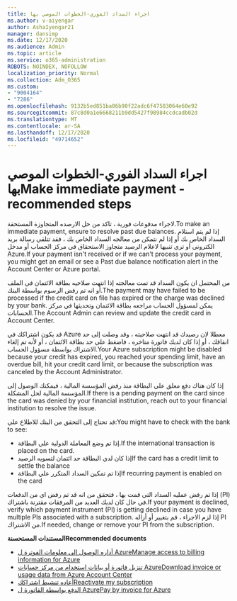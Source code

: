 ```yaml
---
title: اجراء السداد الفوري-الخطوات الموصي بها
ms.author: v-aiyengar
author: AshaIyengar21
manager: dansimp
ms.date: 12/17/2020
ms.audience: Admin
ms.topic: article
ms.service: o365-administration
ROBOTS: NOINDEX, NOFOLLOW
localization_priority: Normal
ms.collection: Adm_O365
ms.custom:
- "9004164"
- "7286"
ms.openlocfilehash: 9132b5ed851ba06b90f22adc6f47583064e60e92
ms.sourcegitcommit: 87c8d0a1e6668211b9dd5427f98984ccdcadb02d
ms.translationtype: MT
ms.contentlocale: ar-SA
ms.lasthandoff: 12/17/2020
ms.locfileid: "49714652"
---
```

# <a name="make-immediate-payment---recommended-steps"></a><span data-ttu-id="d0c99-102">اجراء السداد الفوري-الخطوات الموصي بها</span><span class="sxs-lookup"><span data-stu-id="d0c99-102">Make immediate payment - recommended steps</span></span>

<span data-ttu-id="d0c99-103">لاجراء مدفوعات فورية ، تاكد من حل الارصده المتجاوزة المستحقة.</span><span class="sxs-lookup"><span data-stu-id="d0c99-103">To make an immediate payment, ensure to resolve past due balances.</span></span> <span data-ttu-id="d0c99-104">إذا لم يتم استلام السداد الخاص بك أو إذا لم نتمكن من معالجه السداد الخاص بك ، فقد تتلقي رسالة بريد الكتروني أو تري تنبيها لاعلام الرصيد متجاوز الاستحقاق في مركز الحساب أو مدخل Azure.</span><span class="sxs-lookup"><span data-stu-id="d0c99-104">If your payment isn't received or if we can't process your payment, you might get an email or see a Past due balance notification alert in the Account Center or Azure portal.</span></span> 

<span data-ttu-id="d0c99-105">من المحتمل ان يكون السداد قد تمت معالجته إذا انتهت صلاحيه بطاقة الائتمان في الملف أو انه تم رفض الرسوم بواسطة البنك.</span><span class="sxs-lookup"><span data-stu-id="d0c99-105">The payment may have failed to be processed if the credit card on file has expired or the charge was declined by your bank.</span></span> <span data-ttu-id="d0c99-106">يمكن لمسؤول الحساب مراجعه بطاقة الائتمان وتحديثها في مركز الحسابات.</span><span class="sxs-lookup"><span data-stu-id="d0c99-106">The Account Admin can review and update the credit card in Account Center.</span></span> 

<span data-ttu-id="d0c99-107">قد يكون اشتراكك في Azure معطلا لان رصيدك قد انتهت صلاحيته ، وقد وصلت إلى حد انفاقك ، أو إذا كان لديك فاتورة متاخره ، فاضغط علي حد بطاقة الائتمان ، أو لأنه تم إلغاء الاشتراك بواسطة مسؤول الحساب.</span><span class="sxs-lookup"><span data-stu-id="d0c99-107">Your Azure subscription might be disabled because your credit has expired, you reached your spending limit, have an overdue bill, hit your credit card limit, or because the subscription was canceled by the Account Administrator.</span></span>  

<span data-ttu-id="d0c99-108">إذا كان هناك دفع معلق علي البطاقة منذ رفض المؤسسة المالية ، فيمكنك الوصول إلى المؤسسة المالية لحل المشكلة.</span><span class="sxs-lookup"><span data-stu-id="d0c99-108">If there is a pending payment on the card since the card was denied by your financial institution, reach out to your financial institution to resolve the issue.</span></span>  

<span data-ttu-id="d0c99-109">قد تحتاج إلى التحقق من البنك للاطلاع علي:</span><span class="sxs-lookup"><span data-stu-id="d0c99-109">You might have to check with the bank to see:</span></span>

- <span data-ttu-id="d0c99-110">إذا تم وضع المعاملة الدولية علي البطاقة.</span><span class="sxs-lookup"><span data-stu-id="d0c99-110">If the international transaction is placed on the card.</span></span> 
- <span data-ttu-id="d0c99-111">إذا كان لدي البطاقة حد ائتمان لتسويه الرصيد</span><span class="sxs-lookup"><span data-stu-id="d0c99-111">If the card has a credit limit to settle the balance</span></span> 
- <span data-ttu-id="d0c99-112">إذا تم تمكين السداد المتكرر علي البطاقة</span><span class="sxs-lookup"><span data-stu-id="d0c99-112">If recurring payment is enabled on the card</span></span> 

<span data-ttu-id="d0c99-113">إذا تم رفض عمليه السداد التي قمت بها ، فتحقق من انه قد تم رفض اي من الدفعات (PI) في حال كان لديك العديد من المرفقات مقترنة باشتراك.</span><span class="sxs-lookup"><span data-stu-id="d0c99-113">If your payment is declined, verify which payment instrument (PI) is getting declined in case you have multiple PIs associated with a subscription.</span></span> <span data-ttu-id="d0c99-114">إذا لزم الاجراء ، قم بتغيير أو أزاله PI من الاشتراك.</span><span class="sxs-lookup"><span data-stu-id="d0c99-114">If needed, change or remove your PI from the subscription.</span></span> 

<span data-ttu-id="d0c99-115">**المستندات المستحسنة**</span><span class="sxs-lookup"><span data-stu-id="d0c99-115">**Recommended documents**</span></span> 

- [<span data-ttu-id="d0c99-116">أداره الوصول إلى معلومات الفوترة ل Azure</span><span class="sxs-lookup"><span data-stu-id="d0c99-116">Manage access to billing information for Azure</span></span>](https://docs.microsoft.com/azure/billing/billing-manage-access?WT.mc_id=Portal-Microsoft_Azure_Support)
- [<span data-ttu-id="d0c99-117">تنزيل فاتورة أو بيانات استخدام من مركز حسابات Azure</span><span class="sxs-lookup"><span data-stu-id="d0c99-117">Download invoice or usage data from Azure Account Center</span></span>](https://docs.microsoft.com/azure/billing/billing-download-azure-invoice-daily-usage-date?WT.mc_id=Portal-Microsoft_Azure_Support)
- [<span data-ttu-id="d0c99-118">أعاده تنشيط اشتراكك</span><span class="sxs-lookup"><span data-stu-id="d0c99-118">Reactivate my subscription</span></span>](https://docs.microsoft.com/azure/billing/billing-subscription-become-disable?WT.mc_id=Portal-Microsoft_Azure_Support)
- [<span data-ttu-id="d0c99-119">الدفع بواسطة الفاتورة ل Azure</span><span class="sxs-lookup"><span data-stu-id="d0c99-119">Pay by invoice for Azure</span></span>](https://docs.microsoft.com/azure/cost-management-billing/manage/pay-by-invoice) 